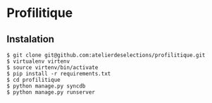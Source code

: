 Profilitique
============


Instalation
-----------


    $ git clone git@github.com:atelierdeselections/profilitique.git
    $ virtualenv virtenv
    $ source virtenv/bin/activate
    $ pip install -r requirements.txt
    $ cd profilitique
    $ python manage.py syncdb
    $ python manage.py runserver

